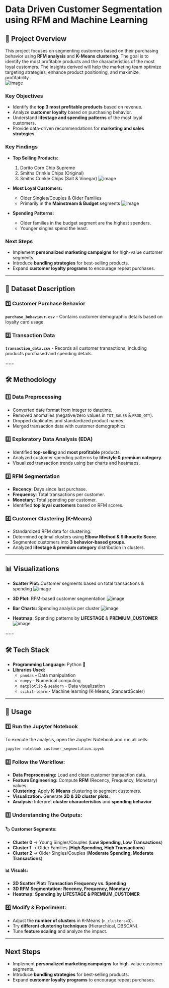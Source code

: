 # Data Driven Customer Segmentation using RFM and Machine Learning

## 📌 Project Overview
This project focuses on segmenting customers based on their purchasing behavior using **RFM analysis** and **K-Means clustering**. The goal is to identify the most profitable products and the characteristics of the most loyal customers. The insights derived will help the marketing team optimize targeting strategies, enhance product positioning, and maximize profitability.  
![image](https://github.com/user-attachments/assets/bea3051b-ee6e-401c-a2e9-8e603417e710)

### **Key Objectives**  
- Identify the **top 3 most profitable products** based on revenue.  
- Analyze **customer loyalty** based on purchasing behavior.  
- Understand **lifestage and spending patterns** of the most loyal customers.  
- Provide data-driven recommendations for **marketing and sales strategies**.  

### **Key Findings**  
- **Top Selling Products:**  
  1. Dorito Corn Chip Supreme  
  2. Smiths Crinkle Chips (Original)  
  3. Smiths Crinkle Chips (Salt & Vinegar)
![image](https://github.com/user-attachments/assets/fc145b4a-a034-49f0-b4eb-26d5b363a04f)

- **Most Loyal Customers:**  
  - Older Singles/Couples & Older Families  
  - Primarily in the **Mainstream & Budget** segments
![image](https://github.com/user-attachments/assets/08019875-bdd8-4184-802d-32a92c024c47)

- **Spending Patterns:**  
  - Older families in the budget segment are the highest spenders.  
  - Younger singles spend the least.  

### **Next Steps**
- Implement **personalized marketing campaigns** for high-value customer segments.  
- Introduce **bundling strategies** for best-selling products.  
- Expand **customer loyalty programs** to encourage repeat purchases.

---

## 📂 Dataset Description  

### 1️⃣ Customer Purchase Behavior 
**`purchase_behaviour.csv`** - Contains customer demographic details based on loyalty card usage.  

### 2️⃣ Transaction Data
**`transaction_data.csv`** - Records all customer transactions, including products purchased and spending details.  

===

## 🛠️ Methodology  

### 1️⃣ Data Preprocessing  
- Converted date format from integer to datetime.  
- Removed anomalies (negative/zero values in `TOT_SALES` & `PROD_QTY`).  
- Dropped duplicates and standardized product names.  
- Merged transaction data with customer demographics.  

### 2️⃣ Exploratory Data Analysis (EDA)  
- Identified **top-selling** and **most profitable** products.  
- Analyzed customer spending patterns by **lifestyle & premium category**.  
- Visualized transaction trends using bar charts and heatmaps.  

### 3️⃣ RFM Segmentation  
- **Recency**: Days since last purchase.  
- **Frequency**: Total transactions per customer.  
- **Monetary**: Total spending per customer.  
- Identified **top loyal customers** based on RFM scores.  

### 4️⃣ Customer Clustering (K-Means)  
- Standardized RFM data for clustering.  
- Determined optimal clusters using **Elbow Method & Silhouette Score**.  
- Segmented customers into **3 behavior-based groups**.  
- Analyzed **lifestage & premium category** distribution in clusters.  

--- 

## 📊 Visualizations
- **Scatter Plot:** Customer segments based on total transactions & spending
![image](https://github.com/user-attachments/assets/00e92661-4ed5-4084-b7e9-fe2f5ab9a70b)

- **3D Plot:** RFM-based customer segmentation
![image](https://github.com/user-attachments/assets/5c5ef498-49ae-413a-b622-1343c019ba84)

- **Bar Charts:** Spending analysis per cluster
![image](https://github.com/user-attachments/assets/194c4969-914f-43ba-972e-a8356fe22bb5)

- **Heatmap:** Spending patterns by **LIFESTAGE** & **PREMIUM_CUSTOMER**  
![image](https://github.com/user-attachments/assets/6fa94d7f-9a96-484d-9185-5c0527f9b5a6)

===

## 🛠️ Tech Stack
- **Programming Language:** Python 🐍  
- **Libraries Used:**
  - `pandas` - Data manipulation  
  - `numpy` - Numerical computing  
  - `matplotlib` & `seaborn` - Data visualization  
  - `scikit-learn` - Machine learning (K-Means, StandardScaler)

---

## 📌 Usage

### 1️⃣ Run the Jupyter Notebook
To execute the analysis, open the Jupyter Notebook and run all cells:  
```sh
jupyter notebook customer_segmentation.ipynb
```

### 2️⃣ Follow the Workflow:  
- **Data Preprocessing:** Load and clean customer transaction data.  
- **Feature Engineering:** Compute **RFM** (Recency, Frequency, Monetary) values.  
- **Clustering:** Apply **K-Means** clustering to segment customers.  
- **Visualization:** Generate **2D & 3D cluster plots**.  
- **Analysis:** Interpret **cluster characteristics** and **spending behavior**.  

### 3️⃣ Understanding the Outputs:  

#### 🏷️ **Customer Segments:**  
- **Cluster 0** → Young Singles/Couples (**Low Spending, Low Transactions**)  
- **Cluster 1** → Older Families (**High Spending, High Transactions**)  
- **Cluster 2** → Older Singles/Couples (**Moderate Spending, Moderate Transactions**)  

#### 📊 **Visuals:**  
- **2D Scatter Plot:** **Transaction Frequency vs. Spending**  
- **3D RFM Segmentation:** **Recency, Frequency, Monetary**  
- **Heatmap:** **Spending by LIFESTAGE & PREMIUM_CUSTOMER**  

### 4️⃣ Modify & Experiment:  
- Adjust the **number of clusters** in K-Means (`n_clusters=3`).  
- Try **different clustering techniques** (Hierarchical, DBSCAN).  
- Tune **feature scaling** and analyze the impact.

---

## **Next Steps**  
- Implement **personalized marketing campaigns** for high-value customer segments.  
- Introduce **bundling strategies** for best-selling products.  
- Expand **customer loyalty programs** to encourage repeat purchases.  
